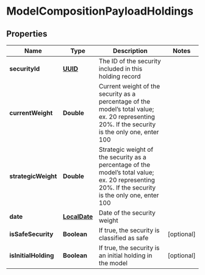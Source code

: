 
# ModelCompositionPayloadHoldings

## Properties
Name | Type | Description | Notes
------------ | ------------- | ------------- | -------------
**securityId** | [**UUID**](UUID.md) | The ID of the security included in this holding record | 
**currentWeight** | **Double** | Current weight of the security as a percentage of the model’s total value; ex. 20 representing 20%. If the security is the only one, enter 100 | 
**strategicWeight** | **Double** | Strategic weight of the security as a percentage of the model’s total value; ex. 20 representing 20%. If the security is the only one, enter 100 | 
**date** | [**LocalDate**](LocalDate.md) | Date of the security weight | 
**isSafeSecurity** | **Boolean** | If true, the security is classified as safe |  [optional]
**isInitialHolding** | **Boolean** | If true, the security is an initial holding in the model |  [optional]



